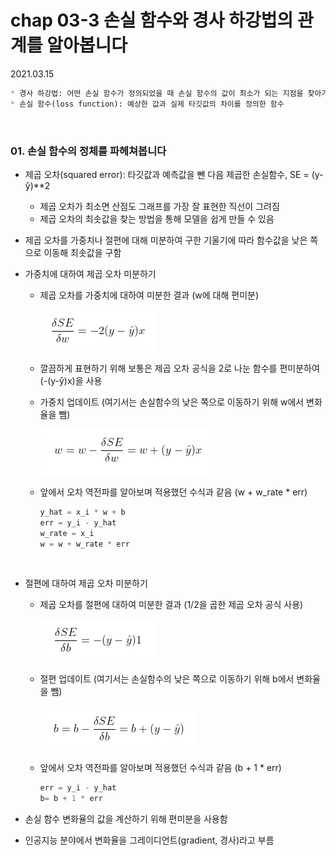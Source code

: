 # chap 03-3 손실 함수와 경사 하강법의 관계를 알아봅니다

2021.03.15

```markdown
* 경사 하강법: 어떤 손실 함수가 정의되었을 때 손실 함수의 값이 최소가 되는 지점을 찾아가는 방법
* 손실 함수(loss function): 예상한 값과 실제 타깃값의 차이를 정의한 함수
```

<br>

### 01. 손실 함수의 정체를 파헤쳐봅니다

* 제곱 오차(squared error): 타깃값과 예측값을 뺀 다음 제곱한 손실함수, SE = (y-ŷ)**2
  * 제곱 오차가 최소면 산점도 그래프를 가장 잘 표현한 직선이 그려짐
  * 제곱 오차의 최솟값을 찾는 방법을 통해 모델을 쉽게 만들 수 있음

* 제곱 오차를 가중치나 절편에 대해 미분하여 구한 기울기에 따라 함수값을 낮은 쪽으로 이동해 최솟값을 구함

* 가중치에 대하여 제곱 오차 미분하기

  * 제곱 오차를 가중치에 대하여 미분한 결과 (w에 대해 편미분)

    ![image01](https://github.com/hyunmin0317/DeepLearning_Study/blob/master/chap03/section03/image01.PNG?raw=true)

  * 깔끔하게 표현하기 위해 보통은 제곱 오차 공식을 2로 나눈 함수를 편미분하여 (-(y-ŷ)x)을 사용

  * 가중치 업데이트 (여기서는 손실함수의 낮은 쪽으로 이동하기 위해 w에서 변화율을 뺌)

    ![image02](https://github.com/hyunmin0317/DeepLearning_Study/blob/master/chap03/section03/image02.PNG?raw=true)

  * 앞에서 오차 역전파를 알아보며 적용했던 수식과 같음 (w  + w_rate * err)

    ```python
    y_hat = x_i * w + b
    err = y_i - y_hat
    w_rate = x_i
    w = w + w_rate * err
    ```

  <br>

* 절편에 대하여 제곱 오차 미분하기

  * 제곱 오차를 절편에 대하여 미분한 결과 (1/2을 곱한 제곱 오차 공식 사용)

    ![image03](https://github.com/hyunmin0317/DeepLearning_Study/blob/master/chap03/section03/image03.PNG?raw=true)

  * 절편 업데이트 (여기서는 손실함수의 낮은 쪽으로 이동하기 위해 b에서 변화율을 뺌)

    ![image04](https://github.com/hyunmin0317/DeepLearning_Study/blob/master/chap03/section03/image04.PNG?raw=true)

  * 앞에서 오차 역전파를 알아보며 적용했던 수식과 같음 (b  + 1 * err)

    ```python
    err = y_i - y_hat
    b= b + 1 * err
    ```

* 손실 함수 변화율의 값을 계산하기 위해 편미분을 사용함 

* 인공지능 분야에서 변화율을 그레이디언트(gradient, 경사)라고 부름